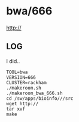 bwa/666
========================

<http://>

LOG
---

I did..

    TOOL=bwa
    VERSION=666
    CLUSTER=rackham
    ./makeroom.sh
    ./makeroom_bwa_666.sh
    cd /sw/apps/bioinfo///src
    wget http://
    tar xvf 
    make

